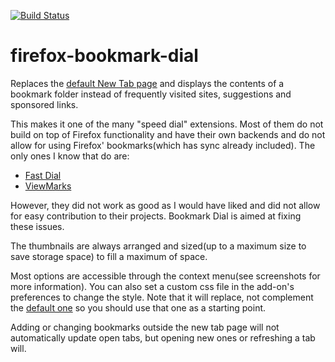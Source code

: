 [![Build Status](https://travis-ci.org/sblask/firefox-bookmark-dial.svg?branch=master)](https://travis-ci.org/sblask/firefox-bookmark-dial)

# firefox-bookmark-dial
Replaces the [default New Tab
page](https://support.mozilla.org/en-US/kb/about-tiles-new-tab) and displays
the contents of a bookmark folder instead of frequently visited sites,
suggestions and sponsored links.

This makes it one of the many "speed dial" extensions. Most of them do not
build on top of Firefox functionality and have their own backends and do not
allow for using Firefox' bookmarks(which has sync already included). The only
ones I know that do are:

   - [Fast Dial](https://addons.mozilla.org/en-US/firefox/addon/fast-dial/)
   - [ViewMarks](https://addons.mozilla.org/en-US/firefox/addon/viewmarks/)

However, they did not work as good as I would have liked and did not allow for
easy contribution to their projects. Bookmark Dial is aimed at fixing these
issues.

The thumbnails are always arranged and sized(up to a maximum size to save
storage space) to fill a maximum of space.

Most options are accessible through the context menu(see screenshots for more
information). You can also set a custom css file in the add-on's preferences to
change the style. Note that it will replace, not complement the [default
one](https://github.com/sblask/firefox-bookmark-dial/blob/master/data/dial.css)
so you should use that one as a starting point.

Adding or changing bookmarks outside the new tab page will not automatically
update open tabs, but opening new ones or refreshing a tab will.
